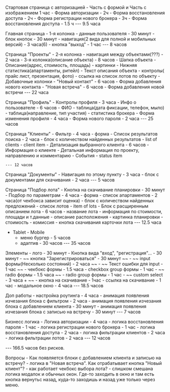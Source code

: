 Стартовая страница с авторизацией
    - Часть с формой и Часть с изображением 1 час
    - Форма авторизации - 2ч 
    - Форма восстановления доступа - 2ч
    - Форма регистрации нового брокера - 3ч 
    - Форма восстановления доступа - 1.5 ч
    --- 9.5 часа

Главная страница
    - 1-я колонка
        - данные пользователя - 30 минут 
        - блок кнопок - 30 минут
        - навигация(2 вида для полной и мобильных версий) - 3 часа(6)
        - кнопка "выход" - 1 час
        --- 8 часов

Страница "Проекты"
    - 2-я колонка 
        - навигация между объектами(???) - 2 часа
    - 3-я колонка(описание объекта) - 8 часов
        - Шапка объекта
        - Описание(адрес, стоимость, площадь)
        - картинки
        - Нижняя статистика(апартаменты, ритейл)
        - Текст описания объекта
        - контролы( прайс лист, презентация, фото)
        - ссылка на список лотов по объекту
    - Добавочные колонки
        - "Новый контакт" - 6 часов
            - Форма добавления нового контакта
        - "Новая встреча" - 6 часов
            - Форма добавления новой встречи
    --- 22 часа

Страница "Профиль" 
    - Контролы профиля - 3 часа
    - Инфо о пользователе - 6 часов
        - ФИО
        - таблица(дата фиксации, телефон, мыло)
        - таблица(направление, тип участия)
        - статистика брокера
    - Форма изменения профиля - 4 часа
    - Форма нового пароля - 2 часа
    --- 25 часов

Страница "Клиенты"
    - Фильтр - 4 часа
        - форма
    - Список результатов поиска - 2 часа
        - блок с количеством найденных результатов
        - list of clients
        - client item 
    - Детализация выбранного клиента - 6 часов 
        - Информация о клиенте
        - Детальная информация по проекту, направлению и комментарию
        - События
            - status item

    --- 12 часов

Страница "Документы"
    - Навигация по этому пункту - 3 часа
    - блок с документами для скачивания - 2 часа
    --- 5 часов

Страница "Подбор лота"
    - Кнопка на скачивание планировки - 30 минут
    - Подбор по параметрам - 4 часа
        - форма 
    - список апартаментов - 2 часа(от чекбокса зависит оценка)
        - блок с количеством найденных предложений
        - список лотов
        - item of lots
    - Блок с расщиренным описанием лота - 6 часов
        - название лота
        - информация по стоимости, площади и т.данные
        - описание расположения
        - картинка планировки
        - стоимость
        - комиссия
        - кнопка скачивания карточки лота
    --- 12.5 часа

- Tablet - Mobile
    - меню бургер - 5 часов
    - адаптив - 30 часов
    --- 35 часов



Элементы
    - лого - 30 минут
    - Кнопка вида "вход", "регистрация"... - 30 минут
    - ~~ кнопка "Зарегистрироваться" - 30 минут ~~
    - ~~ input формы(Несколько состояний) - 2 часа ~~
    - ~~ Текст ошибки для input - 1 час ~~
    - чекбокс формы - 1.5 часа
    - checkbox group формы - 1 час
    - ~~ radio формы - 1.5 часа ~~
    - radio group формы - 1 час
    - ~~ custom select - 3 часа + ~~
    - кнопка на скачивание - 1час 
    - ссылка на скачивание - 1 час
    - модальное окно - 4 часа
    --- 18.5 часов

Доп работы
    - настройка роутинга - 4 часа
    - анимация появления изчезания блока с фильтром - 2 часа
    - анимация появления изчезания блока с добавлением клиента - 30 минут
    - анимация появления изчезания блока с записью на встречу - 30 минут
    --- 7 часов

Бизнесс логика
    - Логика авторизации - 4 часа
    - логика восстановления пароля - 1 час
    - логика регистрации нового брокера - 1 час
    - логика восстановления доступа - 2 часа
    - логика фильтрации клиентов - 2 часа
    - логика фильтрации лотов - 2 часа
    --- 12 часов
    
--- 166.5 часов без рисков.

Вопросы
    - Как появляется блоки с добавлением клиента и записью на встречу? 
    - логика в "Новая встреча". Как отрабатывает кнопка "Новый клиент"?
    - как работает чекбокс выбора лота? 
    - слишком смешана логика модалок и обычных окон. Где-то заходить в окно и там есть кнопка вернутьс назад, куда-то заходишь и назад уже только через меню. 